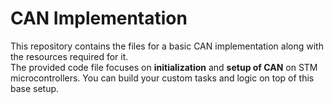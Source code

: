 # **CAN Implementation**

This repository contains the files for a basic CAN implementation along with the resources required for it.  
The provided code file focuses on **initialization** and **setup of CAN** on STM microcontrollers. You can build your custom tasks and logic on top of this base setup.
